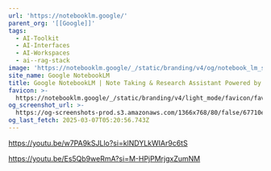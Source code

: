 ```yaml
---
url: 'https://notebooklm.google/'
parent_org: '[[Google]]'
tags:
  - AI-Toolkit
  - AI-Interfaces
  - AI-Workspaces
  - ai--rag-stack
image: 'https://notebooklm.google/_/static/branding/v4/og/notebook_lm_share.png'
site_name: Google NotebookLM
title: Google NotebookLM | Note Taking & Research Assistant Powered by AI
favicon: >-
  https://notebooklm.google/_/static/branding/v4/light_mode/favicon/favicon-32x32.png
og_screenshot_url: >-
  https://og-screenshots-prod.s3.amazonaws.com/1366x768/80/false/67710e994bff5b1432c7bea1a9d09b6347b8ec99aaceaedd36d26f698c6dbafb.jpeg
og_last_fetch: 2025-03-07T05:20:56.743Z
---
```

https://youtu.be/w7PA9kSJLlo?si=klNDYLkWIAr9c6tS

https://youtu.be/Es5Qb9weRmA?si=M-HPjPMrjgxZumNM
